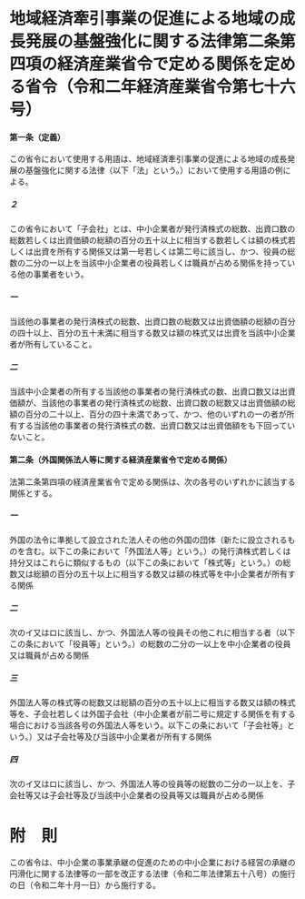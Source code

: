 # 地域経済牽引事業の促進による地域の成長発展の基盤強化に関する法律第二条第四項の経済産業省令で定める関係を定める省令（令和二年経済産業省令第七十六号）
#### 第一条（定義）
この省令において使用する用語は、地域経済牽引事業の促進による地域の成長発展の基盤強化に関する法律（以下「法」という。）において使用する用語の例による。
##### ２
この省令において「子会社」とは、中小企業者が発行済株式の総数、出資口数の総数若しくは出資価額の総額の百分の五十以上に相当する数若しくは額の株式若しくは出資を所有する関係又は第一号若しくは第二号に該当し、かつ、役員の総数の二分の一以上を当該中小企業者の役員若しくは職員が占める関係を持っている他の事業者をいう。
##### 一
当該他の事業者の発行済株式の総数、出資口数の総数又は出資価額の総額の百分の四十以上、百分の五十未満に相当する数又は額の株式又は出資を当該中小企業者が所有していること。
##### 二
当該中小企業者の所有する当該他の事業者の発行済株式の数、出資口数又は出資価額が、当該他の事業者の発行済株式の総数、出資口数の総数又は出資価額の総額の百分の二十以上、百分の四十未満であって、かつ、他のいずれの一の者が所有する当該他の事業者の発行済株式の数、出資口数又は出資価額をも下回っていないこと。
#### 第二条（外国関係法人等に関する経済産業省令で定める関係）
法第二条第四項の経済産業省令で定める関係は、次の各号のいずれかに該当する関係とする。
##### 一
外国の法令に準拠して設立された法人その他の外国の団体（新たに設立されるものを含む。以下この条において「外国法人等」という。）の発行済株式若しくは持分又はこれらに類似するもの（以下この条において「株式等」という。）の総数又は総額の百分の五十以上に相当する数又は額の株式等を中小企業者が所有する関係
##### 二
次のイ又はロに該当し、かつ、外国法人等の役員その他これに相当する者（以下この条において「役員等」という。）の総数の二分の一以上を中小企業者の役員又は職員が占める関係
##### 三
外国法人等の株式等の総数又は総額の百分の五十以上に相当する数又は額の株式等を、子会社若しくは外国子会社（中小企業者が前二号に規定する関係を有する場合における当該各号の外国法人等をいう。以下この条において「子会社等」という。）又は子会社等及び当該中小企業者が所有する関係
##### 四
次のイ又はロに該当し、かつ、外国法人等の役員等の総数の二分の一以上を、子会社等又は子会社等及び当該中小企業者の役員等又は職員が占める関係
# 附　則
この省令は、中小企業の事業承継の促進のための中小企業における経営の承継の円滑化に関する法律等の一部を改正する法律（令和二年法律第五十八号）の施行の日（令和二年十月一日）から施行する。
